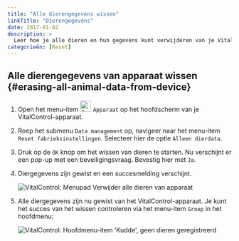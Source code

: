 ```yaml
---
title: "Alle dierengegevens wissen"
linkTitle: "Dierengegevens"
date: 2017-01-02
description: >
  Leer hoe je alle dieren en hun gegevens kunt verwijderen van je VitalControl-apparaat.
categorieën: [Reset]
---
```

## Alle dierengegevens van apparaat wissen {#erasing-all-animal-data-from-device}

1. Open het menu-item <img src="/icons/device.svg" width="25" align="bottom" alt="Apparaat" /> `Apparaat` op het hoofdscherm van je VitalControl-apparaat.

1. Roep het submenu `Data management` op, navigeer naar het menu-item `Reset fabrieksinstellingen`. Selecteer hier de optie `Alleen dierdata`.

1. Druk op de `OK` knop om het wissen van dieren te starten. Nu verschijnt er een pop-up met een beveiligingsvraag. Bevestig hier met `Ja`.

1. Diergegevens zijn gewist en een succesmelding verschijnt.

   ![VitalControl: Menupad Verwijder alle dieren van apparaat](../images/eraseanimals.png "Alleen dierdata")

1. Alle diergegevens zijn nu gewist van het VitalControl-apparaat. Je kunt het succes van het wissen controleren via het menu-item `Groep` in het hoofdmenu:

   ![VitalControl: Hoofdmenu-item 'Kudde', geen dieren geregistreerd](../images/no-animals.png "Geen dieren geregistreerd")
